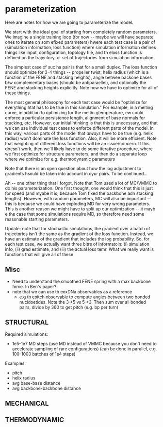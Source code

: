 # parameterization

Here are notes for how we are going to parameterize the model.

We start with the ideal goal of starting from completely random parameters. We imagine a single training loop (for now -- maybe we will have separate ones to iterate on som efixed parameters) hwere each test case is a pair of (simulation information, loss function) where simulation information defines things like input, configuration, topology file, and th eloss function is defined on the trajectory, or set of trajectories from simulation information.

The simplest case of suc ha pair is that for a small duplex. The loss function should optimize for 3-4 things -- propeller twist, helix radius (which is a function of the FENE and stacking heights), angle betwee backone bases b/w complementary bases (should be antiparaellel), and optionally the FENE and stacking heights explicitly. Note how we have to optimize for all of these things.

The most general philosophy for each test case would be "optimize for everything htat has to be true in this simulation." For example, in a melting curve, in addition to optimizing for the meltin gtemperature, ew could enforce a particular persistence length, alignment of base normals for stacking, etc.
However, our initial htinking is that this is unecessary, and that we can use individual test cases to enforce different parts of the model. In this way, various parts of the model that *always* have to be true (e.g. helix radius) won't dominate the loss function. Also, it will be more efficient.
Note that weighting of different loss functions will be an issue/concern.
If this doesn't work, then we'll likely have to do some iterative procedure, where we first optimize for structure parameters, and then do a separate loop where we optimize for e.g. thermodynamic parameters

Note that there is an open question about how the log adjustment to gradients hsould be taken into account in oyur pairs. To be continued...

Ah -- one other thing that I forgot. Note that Tom used a lot of MC/VMMC to do his parameterization. One first thought, one would think that this is just for speed (and myabe it is, because Tom fixed the backbone adn stacking lengths). However, with random parameters, MC will also be important -- this is because we could have exploding MD for very wrong parameters. This is another reason we might have to split up our optimization -- it mayb e the case that some simulations require MD, so therefore need some reasonable starting parameters.


Update: note that for stochastic simulations, the gradient over a batch of trajectories isn't the same as the gradient of the loss function. Instead, we have an estimate of the gradient that includes the log probability. So, for each test case, we actually want three bitrs of informatoin: (i) simulation info, (ii) grad estimate, and (iii) the actual loss temr. What we really want is functions that will give all of these


## Misc
- Need to understand the smoothed FENE spring with a max backbone force. In Ben's paper?
- note that we can use th eoxDNa observables as a reference
  - e.g th epitch observable to compute angles between two bonded nucldoetides. Note the 3->5 vs 5->3. Then sum over all bonded pairs, divide by 360 to get pitch (e.g. bp per turn)

## STRUCTURAL
Required simulations:
- 1e5-1e7 MD steps (use MD instead of VMMC because you don't need to accelerate sampling of rare configurations)  (can be done in parallel, e.g. 100-1000 batches of 1e4 steps)

Examples:
- pitch
- helix radius
- avg base-base distance
- avg backbone-backbone distance


## MECHANICAL

## THERMODYNAMIC
